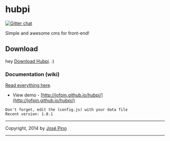 hubpi 
=====

[![Gitter chat](https://badges.gitter.im/jofpin/hubpi.png)](https://gitter.im/jofpin/hubpi)

Simple and awesome cms for front-end!

## Download

hey [Download Hubpi](https://github.com/jofpin/hubpi/archive/master.zip). :)


### Documentation (wiki)

[Read everything here](https://github.com/jofpin/hubpi/wiki/_pages). 

* View demo - [http://jofpin.github.io/hubpi/](http://jofpin.github.io/hubpi/)

```
Don't forget, edit the (config.js) with your data file
Recent version: 1.0.1
```

-------------

Copyright, 2014 by [José Pino](http://twitter.com/jofpin)

-------------